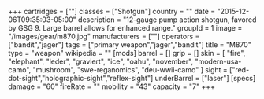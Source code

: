 +++
cartridges = [""]
classes = ["Shotgun"]
country = ""
date = "2015-12-06T09:35:03-05:00"
description = "12-gauge pump action shotgun, favored by GSG 9. Large barrel allows for enhanced range."
groupId = 1
image = "/images/gear/m870.jpg"
manufacturers = [""]
operators = ["bandit","jager"]
tags = ["primary weapon","jager","bandit"]
title = "M870"
type = "weapon"
wikipedia = ""
[mods]
  barrel = []
  grip = []
  skin = [
    "fire",
    "elephant",
    "leder",
    "graviert",
    "ice",
    "oahu",
    "november",
    "modern-usa-camo",
    "mushroom",
    "swe-reganomics",
    "deu-wwii-camo"
  ]
  sight = ["red-dot-sight","holographic-sight","reflex-sight"]
  underBarrel = ["laser"]
[specs]
  damage = "60"
  fireRate = ""
  mobility = "43"
  capacity = "7"
+++
